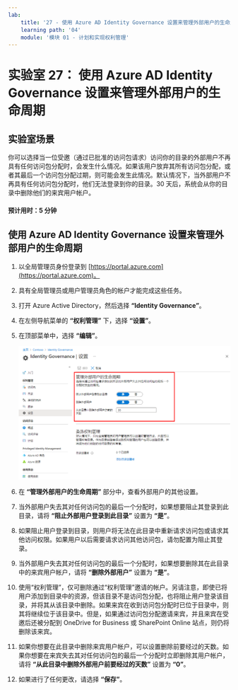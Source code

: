 ```yaml
---
lab:
    title: '27 - 使用 Azure AD Identity Governance 设置来管理外部用户的生命周期'
    learning path: '04'
    module: '模块 01 - 计划和实现权利管理'
---
```


# 实验室 27： 使用 Azure AD Identity Governance 设置来管理外部用户的生命周期  

## 实验室场景

你可以选择当一位受邀（通过已批准的访问包请求）访问你的目录的外部用户不再具有任何访问包分配时，会发生什么情况。如果该用户放弃其所有访问包分配，或者其最后一个访问包分配过期，则可能会发生此情况。默认情况下，当外部用户不再具有任何访问包分配时，他们无法登录到你的目录。30 天后，系统会从你的目录中删除他们的来宾用户帐户。

#### 预计用时：5 分钟

## 使用 Azure AD Identity Governance 设置来管理外部用户的生命周期

1. 以全局管理员身份登录到 [https://portal.azure.com](https://portal.azure.com)。

1. 具有全局管理员或用户管理员角色的帐户才能完成这些任务。

1. 打开 Azure Active Directory，然后选择 **“Identity Governance”**。

1. 在左侧导航菜单的 **“权利管理”** 下，选择 **“设置”**。

1. 在顶部菜单中，选择 **“编辑”**。

    ![显示 “Identity Governance 设置”页的屏幕图像，其中突出显示了“管理外部用户的生命周期”。](./media/lp4-mod1-manage-lifcycle-of-ext-users.png)

1. 在 **“管理外部用户的生命周期”** 部分中，查看外部用户的其他设置。

1. 当外部用户失去其对任何访问包的最后一个分配时，如果想要阻止其登录到此目录，请将 **“阻止外部用户登录到此目录”** 设置为 **“是”**。

1. 如果阻止用户登录到目录，则用户将无法在此目录中重新请求访问包或请求其他访问权限。如果用户以后需要请求访问其他访问包，请勿配置为阻止其登录。

1. 当外部用户失去其对任何访问包的最后一个分配时，如果想要删除其在此目录中的来宾用户帐户，请将 **“删除外部用户”** 设置为 **“是”**。

1. 使用“权利管理”，仅可删除通过“权利管理”邀请的帐户。另请注意，即使已将用户添加到目录中的资源，但该目录不是访问包分配，也将阻止用户登录该目录，并将其从该目录中删除。如果来宾在收到访问包分配时已位于目录中，则其将继续位于该目录中。但是，如果通过访问包分配邀请来宾，并且来宾在受邀后还被分配到 OneDrive for Business 或 SharePoint Online 站点，则仍将删除该来宾。

1. 如果你想要在此目录中删除来宾用户帐户，可以设置删除前要经过的天数。如果你想要在来宾失去其对任何访问包的最后一个分配时立即删除其用户帐户，请将 **“从此目录中删除外部用户前要经过的天数”** 设置为 **“0”**。

1. 如果进行了任何更改，请选择 **“保存”**。
